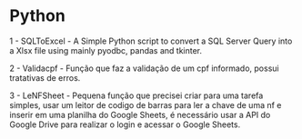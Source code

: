 # Python

1 - SQLToExcel - A Simple Python script to convert a SQL Server Query into a Xlsx file using mainly pyodbc, pandas and tkinter.

2 - Validacpf - Função que faz a validação de um cpf informado, possui tratativas de erros.

3 - LeNFSheet - Pequena função que precisei criar para uma tarefa simples, usar um leitor de codigo de barras para ler a chave de uma nf e inserir em uma planilha do Google Sheets, é necessário usar a API do Google Drive para realizar o login e acessar o Google Sheets.
